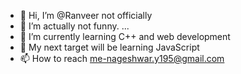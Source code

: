 - 👋 Hi, I’m @Ranveer not officially
- 👀 I’m actually not funny. ...
- 🌱 I’m currently learning C++ and web development
- 💞️ My next target will be learning JavaScript
- 📫 How to reach me-nageshwar.y195@gmail.com

<!---
Ranveer098/Ranveer098 is a ✨ special ✨ repository because its `README.md` (this file) appears on your GitHub profile.
You can click the Preview link to take a look at your changes.
--->
